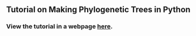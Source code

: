 ## Tutorial on Making Phylogenetic Trees in Python 

### View the tutorial in a webpage [here](https://taylor-lindsay.github.io/phylogenetics/). 
